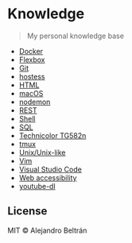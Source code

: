 # Knowledge

> My personal knowledge base

* [Docker](docker.md)
* [Flexbox](flexbox.md)
* [Git](git.md)
* [hostess](hostess.md)
* [HTML](html.md)
* [macOS](macos.md)
* [nodemon](nodemon.md)
* [REST](rest.md)
* [Shell](shell.md)
* [SQL](sql.md)
* [Technicolor TG582n](technicolor-tg582n.md)
* [tmux](tmux.md)
* [Unix/Unix-like](unix.md)
* [Vim](vim.md)
* [Visual Studio Code](visual-studio-code.md)
* [Web accessibility](web-accessibility.md)
* [youtube-dl](youtube-dl.md)

## License

MIT © Alejandro Beltrán
